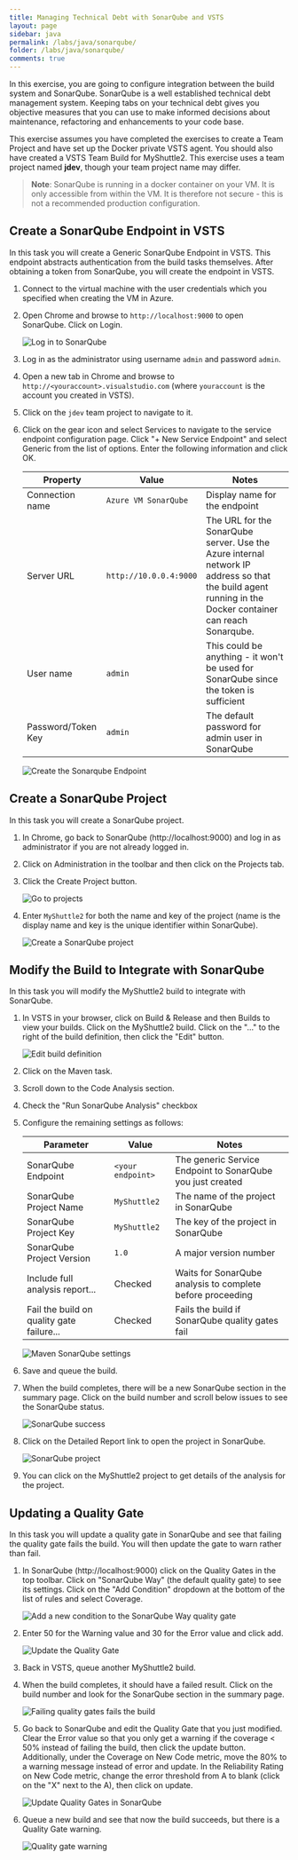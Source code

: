 ```yaml
---
title: Managing Technical Debt with SonarQube and VSTS
layout: page
sidebar: java
permalink: /labs/java/sonarqube/
folder: /labs/java/sonarqube/
comments: true
---
```


In this exercise, you are going to configure integration between the build system and SonarQube. SonarQube is a well established technical debt management system. Keeping tabs on your technical debt gives you objective measures that you can use to make informed decisions about maintenance, refactoring and enhancements to your code base.

This exercise assumes you have completed the exercises to create a Team Project and have set up the Docker private VSTS agent. You should also have created a VSTS Team Build for MyShuttle2. This exercise uses a team project named **jdev**, though your team project name may differ.

> **Note**: SonarQube is running in a docker container on your VM. It is only accessible from within the VM. It is therefore not secure - this is not a recommended production configuration.

## Create a SonarQube Endpoint in VSTS

In this task you will create a Generic SonarQube Endpoint in VSTS. This endpoint abstracts authentication from the build tasks themselves. After obtaining a token from SonarQube, you will create the endpoint in VSTS.

1. Connect to the virtual machine with the user credentials which you specified when creating the VM in Azure.

1. Open Chrome and browse to `http://localhost:9000` to open SonarQube. Click on Login.

    ![Log in to SonarQube](images/login.png)

1. Log in as the administrator using username `admin` and password `admin`.

1. Open a new tab in Chrome and browse to `http://<youraccount>.visualstudio.com` (where `youraccount` is the account you created in VSTS).

1. Click on the `jdev` team project to navigate to it.

1. Click on the gear icon and select Services to navigate to the service endpoint configuration page. Click "+ New Service Endpoint" and select Generic from the list of options. Enter the following information and click OK.

    | Property | Value | Notes |
    | --------------- | ---------------------------- | ----------------------------------------------------------- |
    | Connection name | `Azure VM SonarQube` | Display name for the endpoint |
    | Server URL | `http://10.0.0.4:9000` | The URL for the SonarQube server. Use the Azure internal network IP address so that the build agent running in the Docker container can reach Sonarqube. |
    | User name | `admin` | This could be anything - it won't be used for SonarQube since the token is sufficient |
    | Password/Token Key | `admin` | The default password for admin user in SonarQube |

    ![Create the Sonarqube Endpoint](images/create-endpoint.png)

## Create a SonarQube Project

In this task you will create a SonarQube project.

1. In Chrome, go back to SonarQube (http://localhost:9000) and log in as administrator if you are not already logged in.

1. Click on Administration in the toolbar and then click on the Projects tab.

1. Click the Create Project button.

    ![Go to projects](images/goto-projects.png)

1. Enter `MyShuttle2` for both the name and key of the project (name is the display name and key is the unique identifier within SonarQube).

    ![Create a SonarQube project](images/create-project.png)

## Modify the Build to Integrate with SonarQube

In this task you will modify the MyShuttle2 build to integrate with SonarQube.

1. In VSTS in your browser, click on Build & Release and then Builds to view your builds. Click on the MyShuttle2 build. Click on the "..." to the right of the build definition, then click the "Edit" button.

    ![Edit build definition](images/edit-builddefinition.png)

1. Click on the Maven task.

1. Scroll down to the Code Analysis section.

1. Check the "Run SonarQube Analysis" checkbox

1. Configure the remaining settings as follows:

    | Parameter | Value | Notes |
    | --------------- | ---------------------------- | ----------------------------------------------------------- |
    | SonarQube Endpoint | `<your endpoint>` | The generic Service Endpoint to SonarQube you just created |
    | SonarQube Project Name | `MyShuttle2` | The name of the project in SonarQube |
    | SonarQube Project Key | `MyShuttle2` | The key of the project in SonarQube |
    | SonarQube Project Version | `1.0` | A major version number |
    | Include full analysis report... | Checked | Waits for SonarQube analysis to complete before proceeding |
    | Fail the build on quality gate failure... | Checked | Fails the build if SonarQube quality gates fail |

    ![Maven SonarQube settings](images/build-sonarqube.png)

1. Save and queue the build.

1. When the build completes, there will be a new SonarQube section in the summary page. Click on the build number and scroll below issues to see the SonarQube status.

    ![SonarQube success](images/quality-gate-success.png)

1. Click on the Detailed Report link to open the project in SonarQube.

    ![SonarQube project](images/sonarqube-success.png)

1. You can click on the MyShuttle2 project to get details of the analysis for the project.

## Updating a Quality Gate

In this task you will update a quality gate in SonarQube and see that failing the quality gate fails the build. You will then update the gate to warn rather than fail.

1. In SonarQube (http://localhost:9000) click on the Quality Gates in the top toolbar. Click on "SonarQube Way" (the default quality gate) to see its settings. Click on the "Add Condition" dropdown at the bottom of the list of rules and select Coverage.

    ![Add a new condition to the SonarQube Way quality gate](images/add-condition.png)

1. Enter 50 for the Warning value and 30 for the Error value and click add.

    ![Update the Quality Gate](images/config-coverage-fail.png)

1. Back in VSTS, queue another MyShuttle2 build.

1. When the build completes, it should have a failed result. Click on the build number and look for the SonarQube section in the summary page.

    ![Failing quality gates fails the build](images/quality-gate-fail.png)

1. Go back to SonarQube and edit the Quality Gate that you just modified. Clear the Error value so that you only get a warning if the coverage < 50% instead of failing the build, then click the update button. Additionally, under the Coverage on New Code metric, move the 80% to a warning message instead of error and update. In the Reliability Rating on New Code metric, change the error threshold from A to blank (click on the "X" next to the A), then click on update.

    ![Update Quality Gates in SonarQube](images/update-qualitygates.png)

1. Queue a new build and see that now the build succeeds, but there is a Quality Gate warning.

    ![Quality gate warning](images/quality-gate-warn.png)